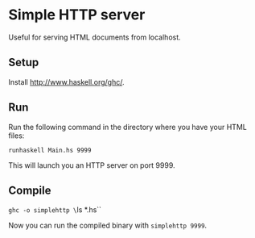 # Simple HTTP server

Useful for serving HTML documents from localhost.

## Setup

Install <http://www.haskell.org/ghc/>.

## Run

Run the following command in the directory where you have your HTML files:

`runhaskell Main.hs 9999`

This will launch you an HTTP server on port 9999.

## Compile

`ghc -o simplehttp \`ls \*.hs\``

Now you can run the compiled binary with `simplehttp 9999`.
